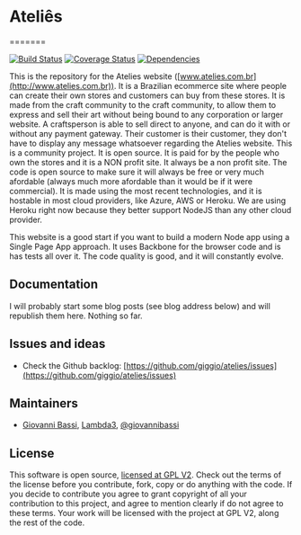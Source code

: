 ﻿# Ateliês
=======

[![Build Status](https://travis-ci.org/giggio/atelies.png)](https://travis-ci.org/giggio/atelies)
[![Coverage Status](https://coveralls.io/repos/giggio/atelies/badge.png)](https://coveralls.io/r/giggio/atelies)
[![Dependencies](https://gemnasium.com/giggio/atelies.png)](https://gemnasium.com/giggio/atelies)

This is the repository for the Atelies website ([www.atelies.com.br](http://www.atelies.com.br)). 
It is a Brazilian ecommerce site where people can create their own stores and customers can buy from these stores. 
It is made from the craft community to the craft community, to allow them to express and sell their art without being 
bound to any corporation or larger website. A craftsperson is able to sell direct to anyone, and can do it with or without
any payment gateway. Their customer is their customer, they don't have to display any message whatsoever regarding the Atelies
website.
This is a community project. It is open source. It is paid for by the people who own the stores and it is a NON profit site.
It always be a non profit site. The code is open source to make sure it will always be free or very much afordable (always
much more afordable than it would be if it were commercial). 
It is made using the most recent technologies, and it is hostable in most cloud providers, like Azure, AWS or Heroku. We are using Heroku
right now because they better support NodeJS than any other cloud provider.

This website is a good start if you want to build a modern Node app using a Single Page App approach. It uses Backbone for the
browser code and is has tests all over it. The code quality is good, and it will constantly evolve.

## Documentation

I will probably start some blog posts (see blog address below) and will republish them here. Nothing so far.

## Issues and ideas

* Check the Github backlog: [https://github.com/giggio/atelies/issues](https://github.com/giggio/atelies/issues)

## Maintainers

* [Giovanni Bassi](http://blog.lambda3.com.br/L3/giovannibassi/), [Lambda3](http://www.lambda3.com.br), [@giovannibassi](http://twitter.com/giovannibassi)

## License

This software is open source, [licensed at GPL V2](https://github.com/giggio/atelies/blob/master/LICENSE.txt). Check out the terms of the license before you contribute, fork, copy or do anything
with the code. If you decide to contribute you agree to grant copyright of all your contribution to this project, and agree to
mention clearly if do not agree to these terms. Your work will be licensed with the project at GPL V2, along the rest of the code.
